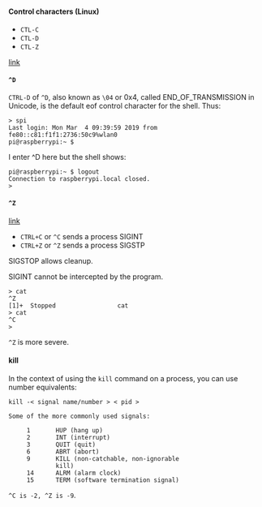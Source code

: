 #### Control characters (Linux)

- ``CTL-C``
- ``CTL-D``
- ``CTL-Z``

[link](https://unix.stackexchange.com/questions/110240/why-does-ctrl-d-eof-exit-the-shell)

#### ``^D``

``CTRL-D`` of ``^D``, also known as ``\04`` or 0x4, called END_OF_TRANSMISSION in Unicode, is the default eof control character for the shell.  Thus:

```
> spi
Last login: Mon Mar  4 09:39:59 2019 from fe80::c81:f1f1:2736:50c9%wlan0
pi@raspberrypi:~ $
```

I enter ^D here but the shell shows:

```
pi@raspberrypi:~ $ logout
Connection to raspberrypi.local closed.
> 
```

#### ``^Z``

[link](https://superuser.com/questions/262942/whats-different-between-ctrlz-and-ctrlc-in-unix-command-line)

- ``CTRL+C`` or ``^C`` sends a process SIGINT
- ``CTRL+Z`` or ``^Z`` sends a process SIGSTP

SIGSTOP allows cleanup.  

SIGINT cannot be intercepted by the program.

```
> cat
^Z
[1]+  Stopped                 cat
> cat
^C
>
```

``^Z`` is more severe.

#### kill

In the context of using the ``kill`` command on a process, you can use number equivalents:

``kill -< signal name/number > < pid >``

```
Some of the more commonly used signals:

     1       HUP (hang up)
     2       INT (interrupt)
     3       QUIT (quit)
     6       ABRT (abort)
     9       KILL (non-catchable, non-ignorable
             kill)
     14      ALRM (alarm clock)
     15      TERM (software termination signal)
```

``^C is -2, ^Z is -9``.



